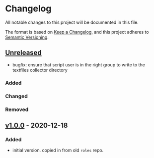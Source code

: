 # Changelog
All notable changes to this project will be documented in this file.

The format is based on [Keep a Changelog](https://keepachangelog.com/en/1.0.0/),
and this project adheres to [Semantic Versioning](https://semver.org/spec/v2.0.0.html).

## [Unreleased]

- bugfix: ensure that script user is in the right group to write to
  the textfiles collector directory

### Added
### Changed
### Removed

## [v1.0.0] - 2020-12-18
### Added
- initial version. copied in from old `roles` repo.

[Unreleased]: https://github.com/appsembler/scriabin/compare/v1.0.0...HEAD
[v1.0.0]: https://github.com/appsembler/scriabin/releases/tag/v1.0.0
